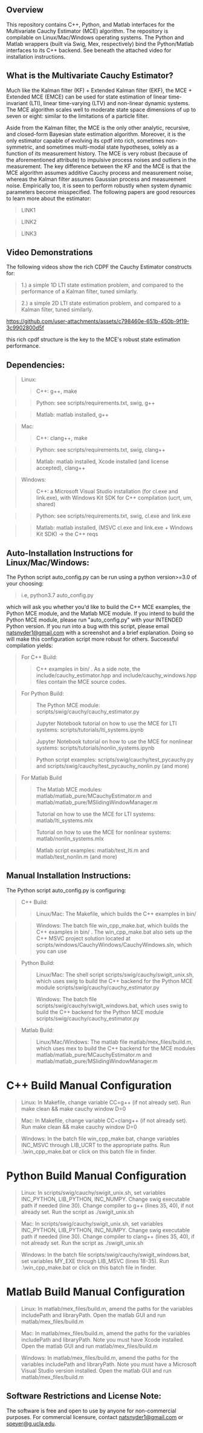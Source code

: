 ## Overview
This repository contains C++, Python, and Matlab interfaces for the Multivariate Cauchy Estimator (MCE) algorithm. The repository is compilable on Linux/Mac/Windows operating systems. The Python and Matlab wrappers (built via Swig, Mex, respectively) bind the Python/Matlab interfaces to its C++ backend. See beneath the attached video for installation instructions. 

## What is the Multivariate Cauchy Estimator?
Much like the Kalman filter (KF) + Extended Kalman filter (EKF), the MCE + Extended MCE (EMCE) can be used for state estimation of linear time-invariant (LTI), linear time-varying (LTV) and non-linear dynamic systems. The MCE algorithm scales well to moderate state space dimensions of up to seven or eight: similar to the limitations of a particle filter.

Aside from the Kalman filter, the MCE is the only other analytic, recursive, and closed-form Bayesian state estimation algorithm. Moreover, it is the only estimator capable of evolving its cpdf into rich, sometimes non-symmetric, and sometimes multi-modal state hypotheses, solely as a function of its measurement history. The MCE is very robust (because of the aforementioned attribute) to impulsive process noises and outliers in the measurement. The key difference between the KF and the MCE is that the MCE algorithm assumes additive Cauchy process and measurement noise, whereas the Kalman filter assumes Gaussian process and measurement noise. Empirically too, it is seen to perform robustly when system dynamic parameters become misspecified. The following papers are good resources to learn more about the estimator:
> LINK1

> LINK2

> LINK3

## Video Demonstrations
The following videos show the rich CDPF the Cauchy Estimator constructs for: 

> 1.) a simple 1D LTI state estimation problem, and compared to the performance of a Kalman filter, tuned similarly.

> 2.) a simple 2D LTI state estimation problem, and compared to a Kalman filter, tuned similarly.

https://github.com/user-attachments/assets/c798460e-651b-450b-9f19-3c9902800d5f

this rich cpdf structure is the key to the MCE's robust state estimation performance.

## Dependencies:
> Linux:
>> C++: g++, make

>> Python: see scripts/requirements.txt, swig, g++

>> Matlab: matlab installed, g++

> Mac:
>> C++: clang++, make

>> Python: see scripts/requirements.txt, swig, clang++

>> Matlab: matlab installed, Xcode installed (and license accepted), clang++

> Windows:
>> C++: a Microsoft Visual Studio installation (for cl.exe and link.exe), with Windows Kit SDK for C++ compilation (ucrt, um, shared)

>> Python: see scripts/requirements.txt, swig, cl.exe and link.exe

>> Matlab: matlab installed, (MSVC cl.exe and link.exe + Windows Kit SDK) -> the C++ reqs

## Auto-Installation Instructions for Linux/Mac/Windows:
The Python script auto_config.py can be run using a python version>=3.0 of your choosing:
> i.e, python3.7 auto_config.py

which will ask you whether you'd like to build the C++ MCE examples, the Python MCE module, and the Matlab MCE module. If you intend to build the Python MCE module, please run "auto_config.py" with your INTENDED Python version. If you run into a bug with this script, please email natsnyder1@gmail.com with a screenshot and a brief explanation. Doing so will make this configuration script more robust for others. Successful compilation yields:

> For C++ Build:
>>  C++ examples in bin/ . As a side note, the include/cauchy_estimator.hpp and include/cauchy_windows.hpp files contain the MCE source codes.

> For Python Build:
>> The Python MCE module: scripts/swig/cauchy/cauchy_estimator.py

>> Jupyter Notebook tutorial on how to use the MCE for LTI systems: scripts/tutorials/lti_systems.ipynb

>> Jupyter Notebook tutorial on how to use the MCE for nonlinear systems: scripts/tutorials/nonlin_systems.ipynb

>> Python script examples: scripts/swig/cauchy/test_pycauchy.py and scripts/swig/cauchy/test_pycauchy_nonlin.py (and more)

> For Matlab Build
>> The Matlab MCE modules: matlab/matlab_pure/MCauchyEstimator.m and matlab/matlab_pure/MSlidingWindowManager.m

>> Tutorial on how to use the MCE for LTI systems: matlab/lti_systems.mlx

>> Tutorial on how to use the MCE for nonlinear systems: matlab/nonlin_systems.mlx

>> Matlab script examples: matlab/test_lti.m and matlab/test_nonlin.m (and more)

## Manual Installation Instructions:
The Python script auto_config.py is configuring:
> C++ Build:
>> Linux/Mac: The Makefile, which builds the C++ examples in bin/

>> Windows: The batch file win_cpp_make.bat, which builds the C++ examples in bin/ . The win_cpp_make.bat also sets up the C++ MSVC project solution located at scripts/windows/CauchyWindows/CauchyWindows.sln, which you can use

> Python Build:
>> Linux/Mac: The shell script scripts/swig/cauchy/swigit_unix.sh, which uses swig to build the C++ backend for the Python MCE module scripts/swig/cauchy/cauchy_estimator.py

>> Windows: The batch file scripts/swig/cauchy/swigit_windows.bat, which uses swig to build the C++ backend for the Python MCE module scripts/swig/cauchy/cauchy_estimator.py

> Matlab Build:
>> Linux/Mac/Windows: The matlab file matlab/mex_files/build.m, which uses mex to build the C++ backend for the MCE modules matlab/matlab_pure/MCauchyEstimator.m and matlab/matlab_pure/MSlidingWindowManager.m

# C++ Build Manual Configuration
> Linux: In Makefile, change variable CC=g++ (if not already set). Run make clean && make cauchy window D=0

> Mac: In Makefile, change variable CC=clang++ (if not already set). Run make clean && make cauchy window D=0

> Windows: In the batch file win_cpp_make.bat, change variables INC_MSVC through LIB_UCRT to the appropriate paths. Run .\win_cpp_make.bat or click on this batch file in finder.

# Python Build Manual Configuration
> Linux: In scripts/swig/cauchy/swigit_unix.sh, set variables INC_PYTHON, LIB_PYTHON, INC_NUMPY. Change swig executable path if needed (line 30). Change compiler to g++ (lines 35, 40), if not already set. Run the script as ./swigit_unix.sh

> Mac: In scripts/swig/cauchy/swigit_unix.sh, set variables INC_PYTHON, LIB_PYTHON, INC_NUMPY. Change swig executable path if needed (line 30). Change compiler to clang++ (lines 35, 40), if not already set. Run the script as ./swigit_unix.sh

> Windows: In the batch file scripts/swig/cauchy/swigit_windows.bat, set variables MY_EXE through LIB_MSVC (lines 18-35). Run .\win_cpp_make.bat or click on this batch file in finder.

# Matlab Build Manual Configuration
> Linux: In matlab/mex_files/build.m, amend the paths for the variables includePath and libraryPath. Open the matlab GUI and run matlab/mex_files/build.m

> Mac: In matlab/mex_files/build.m, amend the paths for the variables includePath and libraryPath. Note you must have Xcode installed. Open the matlab GUI and run matlab/mex_files/build.m

> Windows: In matlab/mex_files/build.m, amend the paths for the variables includePath and libraryPath. Note you must have a Microsoft Visual Studio version installed. Open the matlab GUI and run matlab/mex_files/build.m

## Software Restrictions and License Note:
The software is free and open to use by anyone for non-commercial purposes. For commercial licensure, contact natsnyder1@gmail.com or speyer@g.ucla.edu.
